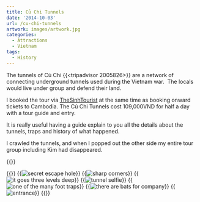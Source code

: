```yaml
---
title: Củ Chi Tunnels
date: '2014-10-03'
url: /cu-chi-tunnels
artwork: images/artwork.jpg
categories:
  - Attractions
  - Vietnam
tags:
  - History
---
```


The tunnels of Củ Chi {{<tripadvisor 2005826>}} are a network of connecting underground tunnels used during the Vietnam war.  The locals would live under group and defend their land.

I booked the tour via [TheSinhTourist](https://www.thesinhtourist.vn/tour/sg/to-sgcc-01/cu-chi-tunnels-half-day) at the same time as booking onward tickets to Cambodia. The Củ Chi Tunnels cost 109,000VND for half a day with a tour guide and entry.

It is really useful having a guide explain to you all the details about the tunnels, traps and history of what happened.

I crawled the tunnels, and when I popped out the other side my entire tour group including Kim had disappeared.

{{<place ChIJKXVC7sAyCzERLxR747WgrZg>}}

{{<gallery>}}
  {{<img src="images/DSC01554.jpg" title="secret escape hole" oriantation="large">}}
  {{<img src="images/DSC01580.jpg" title="sharp corners" oriantation="portrait">}}
  {{<img src="images/DSC01582.jpg" title="it goes three levels deep" oriantation="portrait">}}
  {{<img src="images/DSC01586.jpg" title="tunnel selfie" oriantation="portrait">}}
  {{<img src="images/DSC01565.jpg" title="one of the many foot traps">}}
  {{<img src="images/DSC01588.jpg" title="there are bats for company" oriantation="large">}}
  {{<img src="images/DSC01589.jpg" title="entrance">}}
{{</gallery>}}
